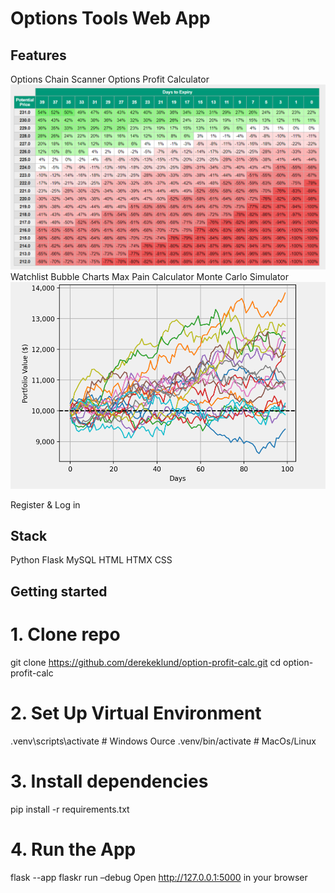 # Options Tools Web App

## Features
Options Chain Scanner
Options Profit Calculator
 ![Screenshot](flaskr/static/images/profit-calc.png)
Watchlist
Bubble Charts
Max Pain Calculator
Monte Carlo Simulator
 ![Screenshot](flaskr/static/images/monte-carlo.png)
 
Register & Log in

## Stack
Python
Flask
MySQL
HTML
HTMX
CSS

## Getting started

# 1. Clone repo
git clone https://github.com/derekeklund/option-profit-calc.git
cd option-profit-calc
# 2. Set Up Virtual Environment
.venv\scripts\activate # Windows
Ource .venv/bin/activate # MacOs/Linux

# 3. Install dependencies
pip install -r requirements.txt

# 4. Run the App
flask --app flaskr run –debug
Open http://127.0.0.1:5000 in your browser




